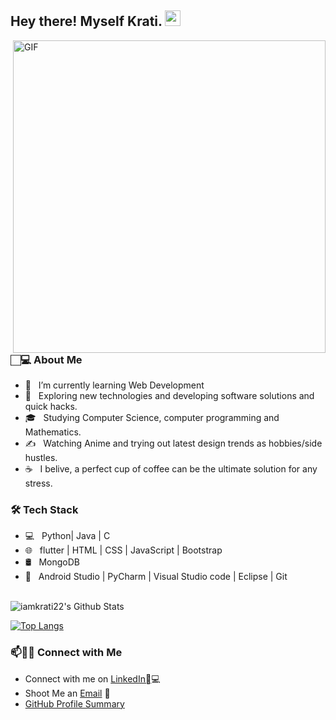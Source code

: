 <h2> Hey there! Myself Krati. <img src="👋" width="25"></h2>
<img align="right" alt="GIF" src="http://gph.is/2uGMaXr" width="500"/>

<h3> 🏻‍💻 About Me </h3>

- 🔭 &nbsp; I’m currently learning Web Development
- 🤔 &nbsp; Exploring new technologies and developing software solutions and quick hacks.
- 🎓 &nbsp; Studying Computer Science, computer programming and Mathematics.
- ✍️ &nbsp; Watching Anime and trying out latest design trends as hobbies/side hustles.
- ☕ &nbsp; I belive, a perfect cup of coffee can be the ultimate solution for any stress. 

<h3>🛠 Tech Stack</h3>

- 💻 &nbsp; Python| Java | C 
- 🌐 &nbsp;  flutter | HTML | CSS | JavaScript | Bootstrap 
- 🛢 &nbsp; MongoDB
- 🔧 &nbsp; Android Studio | PyCharm | Visual Studio code | Eclipse | Git


<br>

<img align="center" src="https://github-readme-stats.vercel.app/api?username=iamkrati22&include_all_commits=true&count_private=true&show_icons=true&line_height=20&title_color=7A7ADB&icon_color=2234AE&text_color=D3D3D3&bg_color=0,000000,130F40" alt="iamkrati22's Github Stats">

</br>

[![Top Langs](https://github-readme-stats.vercel.app/api/top-langs/?username=devSouvik&layout=compact&text_color=daf7dc&bg_color=151515)](https://github.com/iamkrati22/github-readme-stats)




### 📫🤝🏻 Connect with Me

 - Connect with me on [LinkedIn](https://www.linkedin.com/in/iamkrati22/)🏻‍💻
 - Shoot Me an [Email](mailto:iamkrati22@gmail.com) 💌
 - [GitHub Profile Summary](https://profile-summary-for-github.com/user/iamkrati22)

